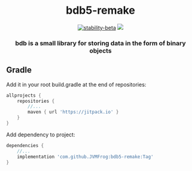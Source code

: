<div align="center">

# bdb5-remake

[![stability-beta](https://img.shields.io/badge/stability-beta-33bbff.svg)](https://github.com/mkenney/software-guides/blob/master/STABILITY-BADGES.md#beta)
[![](https://jitpack.io/v/JVMFrog/bdb5-remake.svg)](https://jitpack.io/#JVMFrog/bdb5-remake)

### bdb is a small library for storing data in the form of binary objects

</div>

## Gradle

Add it in your root build.gradle at the end of repositories:

```groovy
allprojects {
    repositories {
        //...
        maven { url 'https://jitpack.io' }
    }
}
```

Add dependency to project:

```groovy
dependencies {
    //...
    implementation 'com.github.JVMFrog:bdb5-remake:Tag'
}
```
